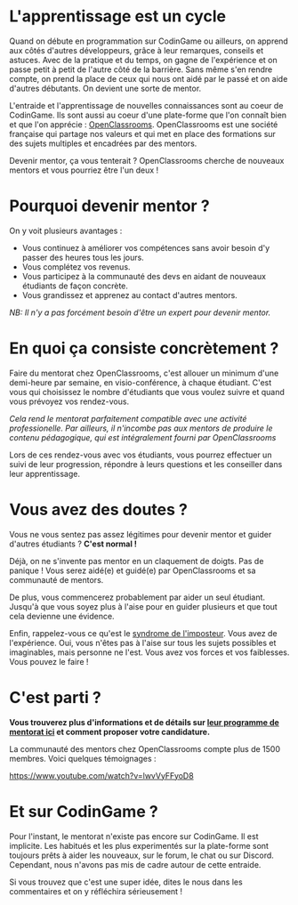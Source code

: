 # L'apprentissage est un cycle

Quand on débute en programmation sur CodinGame ou ailleurs, on apprend aux côtés d'autres développeurs, grâce à leur remarques, conseils et astuces.
Avec de la pratique et du temps, on gagne de l'expérience et on passe petit à petit de l'autre côté de la barrière.
Sans même s'en rendre compte, on prend la place de ceux qui nous ont aidé par le passé et on aide d'autres débutants. On devient une sorte de mentor.

L'entraide et l'apprentissage de nouvelles connaissances sont au coeur de CodinGame.
Ils sont aussi au coeur d'une plate-forme que l'on connaît bien et que l'on apprécie : [OpenClassrooms](https://openclassrooms.com/fr/).
OpenClassrooms est une société française qui partage nos valeurs et qui met en place des formations sur des sujets multiples et encadrées par des mentors.

Devenir mentor, ça vous tenterait ? OpenClassrooms cherche de nouveaux mentors et vous pourriez être l'un deux !

# Pourquoi devenir mentor ?

On y voit plusieurs avantages :

- Vous continuez à améliorer vos compétences sans avoir besoin d'y passer des heures tous les jours.
- Vous complétez vos revenus.
- Vous participez à la communauté des devs en aidant de nouveaux étudiants de façon concrète.
- Vous grandissez et apprenez au contact d'autres mentors.

*NB: Il n'y a pas forcément besoin d'être un expert pour devenir mentor.*

# En quoi ça consiste concrètement ?

Faire du mentorat chez OpenClassrooms, c'est allouer un minimum d'une demi-heure par semaine, en visio-conférence, à chaque étudiant.
C'est vous qui choisissez le nombre d'étudiants que vous voulez suivre et quand vous prévoyez vos rendez-vous.

*Cela rend le mentorat parfaitement compatible avec une activité professionelle. Par ailleurs, il n'incombe pas aux mentors de produire le contenu pédagogique, qui est intégralement fourni par OpenClassrooms*

Lors de ces rendez-vous avec vos étudiants, vous pourrez effectuer un suivi de leur progression, répondre à leurs questions et les conseiller dans leur apprentissage.

# Vous avez des doutes ?

Vous ne vous sentez pas assez légitimes pour devenir mentor et guider d'autres étudiants ?
**C'est normal !** 

Déjà, on ne s'invente pas mentor en un claquement de doigts. Pas de panique !
Vous serez aidé(e) et guidé(e) par OpenClassrooms et sa communauté de mentors.

De plus, vous commencerez probablement par aider un seul étudiant.
Jusqu'à que vous soyez plus à l'aise pour en guider plusieurs et que tout cela devienne une évidence.

Enfin, rappelez-vous ce qu'est le [syndrome de l'imposteur](https://fr.wikipedia.org/wiki/Syndrome_de_l'imposteur). Vous avez de l'expérience.
Oui, vous n'êtes pas à l'aise sur tous les sujets possibles et imaginables, mais personne ne l'est. Vous avez vos forces et vos faiblesses.
Vous pouvez le faire !

# C'est parti ?

**Vous trouverez plus d'informations et de détails sur [leur programme de mentorat ici](https://mentor.openclassrooms.com/o/mentor-developpement-web?source=CodinGame) et comment proposer votre candidature.**

La communauté des mentors chez OpenClassrooms compte plus de 1500 membres. Voici quelques témoignages :

https://www.youtube.com/watch?v=lwvVyFFyoD8


# Et sur CodinGame ?

Pour l'instant, le mentorat n'existe pas encore sur CodinGame. Il est implicite.
Les habitués et les plus experimentés sur la plate-forme sont toujours prêts à aider les nouveaux, sur le forum, le chat ou sur Discord.
Cependant, nous n'avons pas mis de cadre autour de cette entraide.

Si vous trouvez que c'est une super idée, dites le nous dans les commentaires et on y réfléchira sérieusement !

